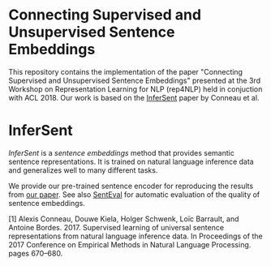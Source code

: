 # Connecting Supervised and Unsupervised Sentence Embeddings

This repository contains the implementation of the paper "Connecting Supervised and Unsupervised Sentence Embeddings" presented at the 3rd Workshop on Representation Learning for NLP (rep4NLP) held in conjuction with ACL 2018. Our work is based on the [InferSent](https://arxiv.org/abs/1705.02364) paper by Conneau et al. 

# InferSent

*InferSent* is a *sentence embeddings* method that provides semantic sentence representations. It is trained on natural language inference data and generalizes well to many different tasks.

We provide our pre-trained sentence encoder for reproducing the results from [our paper](https://arxiv.org/abs/1705.02364). See also [SentEval](https://github.com/facebookresearch/SentEval) for automatic evaluation of the quality of sentence embeddings.


\[1\] Alexis Conneau, Douwe Kiela, Holger Schwenk, Loı̈c Barrault, and Antoine Bordes. 2017. Supervised learning of universal sentence representations from natural language inference data. In Proceedings of the 2017 Conference on Empirical Methods in Natural Language Processing. pages 670–680.

